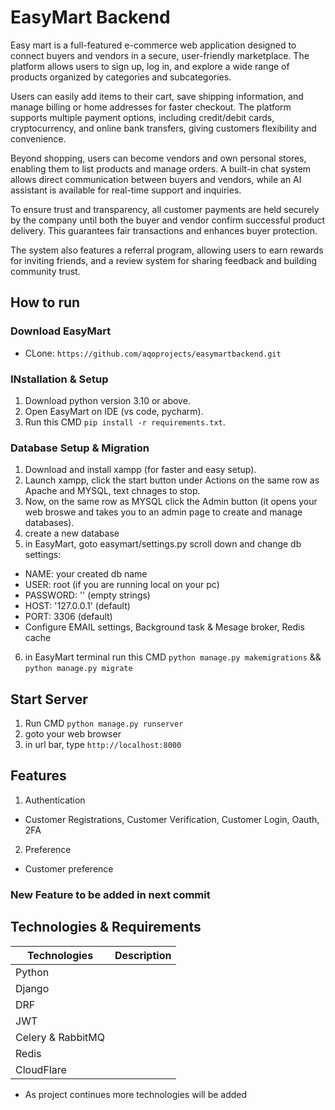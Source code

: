 # EasyMart Backend 

Easy mart is a full-featured e-commerce web application designed to connect buyers and vendors in a secure, user-friendly marketplace. The platform allows users to sign up, log in, and explore a wide range of products organized by categories and subcategories.

Users can easily add items to their cart, save shipping information, and manage billing or home addresses for faster checkout. The platform supports multiple payment options, including credit/debit cards, cryptocurrency, and online bank transfers, giving customers flexibility and convenience.

Beyond shopping, users can become vendors and own personal stores, enabling them to list products and manage orders. A built-in chat system allows direct communication between buyers and vendors, while an AI assistant is available for real-time support and inquiries.

To ensure trust and transparency, all customer payments are held securely by the company until both the buyer and vendor confirm successful product delivery. This guarantees fair transactions and enhances buyer protection.

The system also features a referral program, allowing users to earn rewards for inviting friends, and a review system for sharing feedback and building community trust.


## How to run

  ### Download EasyMart  
  - CLone: `https://github.com/aqoprojects/easymartbackend.git`

  ### INstallation & Setup
  1. Download python version 3.10 or above.
  2. Open EasyMart on IDE (vs code, pycharm).
  3.  Run this CMD `pip install -r requirements.txt`.

  ### Database Setup & Migration
  1. Download and install xampp (for faster and easy setup).
  2. Launch xampp, click the start button under Actions on the same row as Apache and MYSQL, text chnages to stop.
  3. Now, on the same row as MYSQL click the Admin button (it opens your web broswe and takes you to an admin page to create and manage databases).
  4. create a new database
  5. in EasyMart, goto easymart/settings.py scroll down and change db settings:
  - NAME: your created db name
  - USER: root (if you are running local on your pc)
  - PASSWORD: '' (empty strings)
  - HOST: '127.0.0.1' (default)
  - PORT: 3306 (default)
  - Configure EMAIL settings, Background task & Mesage broker, Redis cache
  6. in EasyMart terminal run this CMD `python manage.py makemigrations` && `python manage.py migrate`


  ## Start Server

  1. Run CMD `python manage.py runserver`
  2. goto your web browser
  2. in url bar, type `http://localhost:8000`


## Features
1. Authentication 
  - Customer Registrations, Customer Verification, Customer Login, Oauth, 2FA
2. Preference
  - Customer preference 

### New Feature to be added in next commit 

## Technologies & Requirements

| Technologies | Description |
|--------------|-------------|
| Python       | |
| Django       | |
| DRF          | |
| JWT          | |
| Celery & RabbitMQ | |
| Redis        | |
| CloudFlare   | |    

- As project continues more technologies will be added
